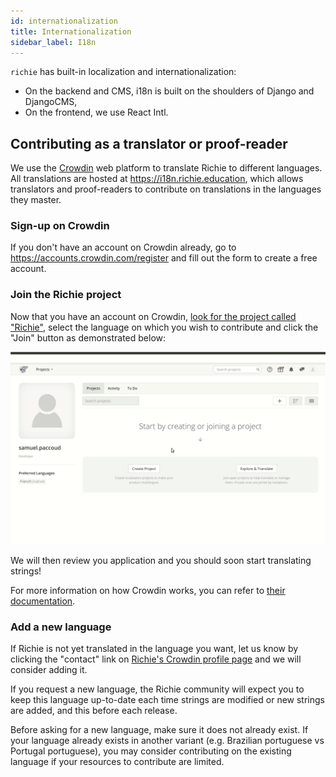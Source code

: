 ```yaml
---
id: internationalization
title: Internationalization
sidebar_label: I18n
---
```


`richie` has built-in localization and internationalization:

- On the backend and CMS, i18n is built on the shoulders of Django and DjangoCMS,
- On the frontend, we use React Intl.

## Contributing as a translator or proof-reader

We use the [Crowdin](https://crowdin.com) web platform to translate Richie to different languages.
All translations are hosted at https://i18n.richie.education, which allows translators and
proof-readers to contribute on translations in the languages they master.

### Sign-up on Crowdin

If you don't have an account on Crowdin already, go to https://accounts.crowdin.com/register and
fill out the form to create a free account.

### Join the Richie project

Now that you have an account on Crowdin,
[look for the project called "Richie"](https://crowdin.com/project/richie), select the language
on which you wish to contribute and click the "Join" button as demonstrated below:

![How to join Richie on Crowdin](assets/images/crowdin-join-richie.gif)

We will then review you application and you should soon start translating strings!

For more information on how Crowdin works, you can refer to
[their documentation](https://support.crowdin.com).

### Add a new language

If Richie is not yet translated in the language you want, let us know by clicking the "contact"
link on [Richie's Crowdin profile page](https://i18n.richie.education) and we will consider adding
it.

If you request a new language, the Richie community will expect you to keep this language
up-to-date each time strings are modified or new strings are added, and this before each
release.

Before asking for a new language, make sure it does not already exist. If your language already
exists in another variant (e.g. Brazilian portuguese vs Portugal portuguese), you may consider
contributing on the existing language if your resources to contribute are limited.
